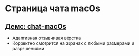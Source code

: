 # Страница чата macOs

## [Демо: chat-macOs](https://kulich1708.github.io/chat-macOs/files)

+ Адаптивная отзывчивая вёрстка
+ Корректно смотрится на экранах с любыми размерами и разрешениями
